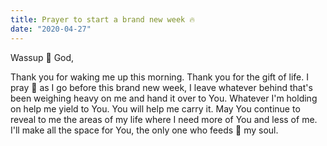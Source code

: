 ```yaml
---
title: Prayer to start a brand new week 🔥
date: "2020-04-27"
---
```


Wassup 👋 God,

Thank you for waking me up this morning. Thank you for the gift of life. I pray 🙏 as I go before this brand new week, I leave whatever behind that's been weighing heavy on me and hand it over to You. Whatever I'm holding on help me yield to You. You will help me carry it. May You continue to reveal to me the areas of my life where I need more of You and less of me. I'll make all the space for You, the only one who feeds 🍞 my soul.